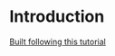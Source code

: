 # Introduction

[Built following this tutorial](https://devops.novalagung.com/en/cicd-serverless-ebook-gitbook-github-pages-actions-calibre.html)
